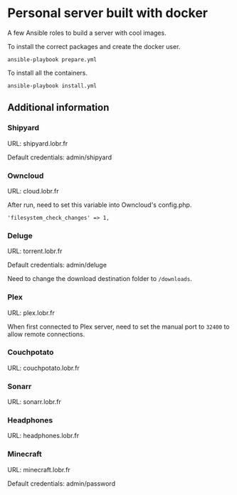 # Personal server built with docker

A few Ansible roles to build a server with cool images.

To install the correct packages and create the docker user.

    ansible-playbook prepare.yml

To install all the containers.

    ansible-playbook install.yml

## Additional information

### Shipyard

URL: shipyard.lobr.fr

Default credentials: admin/shipyard

### Owncloud

URL: cloud.lobr.fr

After run, need to set this variable into Owncloud's config.php.

    'filesystem_check_changes' => 1,

### Deluge

URL: torrent.lobr.fr

Default credentials: admin/deluge

Need to change the download destination folder to `/downloads`.

### Plex

URL: plex.lobr.fr

When first connected to Plex server, need to set the manual port to `32400` to allow remote connections.

### Couchpotato

URL: couchpotato.lobr.fr

### Sonarr

URL: sonarr.lobr.fr

### Headphones

URL: headphones.lobr.fr

### Minecraft

URL: minecraft.lobr.fr

Default credentials: admin/password